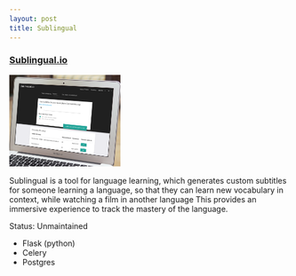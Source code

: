 ```yaml
---
layout: post
title: Sublingual
---
```

<h3><a href='http://sublingual.io'>Sublingual.io</a></h3>
<img src="/assets/sublingual.png" width="200" height="*"/>
<p>
Sublingual is a tool for language learning, which generates custom subtitles for someone learning a language, so that they can learn new vocabulary in context, while watching a film in another language
This provides an immersive experience to track the mastery of the language.
</p>
<p>
Status: Unmaintained
</p>
<ul>
<li>Flask (python)</li>
<li>Celery</li>
<li>Postgres</li>
</ul>


